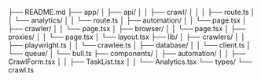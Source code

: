 ├── README.md
├── app/
│   ├── api/
│   │   ├── crawl/
│   │   │   ├── route.ts
│   │   └── analytics/
│   │       └── route.ts
│   ├── automation/
│   │   └── page.tsx
│   ├── crawler/
│   │   └── page.tsx
│   ├── browser/
│   │   └── page.tsx
│   ├── proxies/
│   │   └── page.tsx
│   └── layout.tsx
├── lib/
│   ├── crawlers/
│   │   ├── playwright.ts
│   │   └── crawlee.ts
│   ├── database/
│   │   └── client.ts
│   └── queue/
│       └── bull.ts
├── components/
│   ├── automation/
│   │   ├── CrawlForm.tsx
│   │   ├── TaskList.tsx
│   │   └── Analytics.tsx
└── types/
    └── crawl.ts